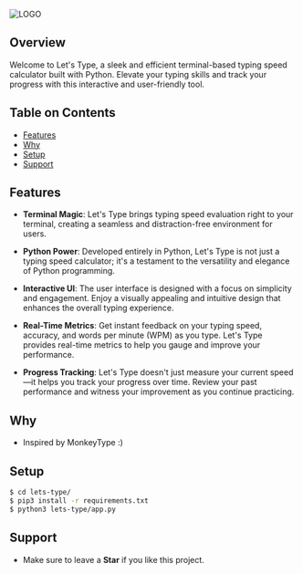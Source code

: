 ![LOGO](https://github.com/namansharma18899/lets-type/tree/master/assets/logo.svg)
## Overview

Welcome to Let's Type, a sleek and efficient terminal-based typing speed calculator built with Python. Elevate your typing skills and track your progress with this interactive and user-friendly tool.

## Table on Contents
- [Features](#features)
- [Why](#why)
- [Setup](#setup)
- [Support](#support)

## Features
- **Terminal Magic**: Let's Type brings typing speed evaluation right to your terminal, creating a seamless and distraction-free environment for users.

- **Python Power**: Developed entirely in Python, Let's Type is not just a typing speed calculator; it's a testament to the versatility and elegance of Python programming.

- **Interactive UI**: The user interface is designed with a focus on simplicity and engagement. Enjoy a visually appealing and intuitive design that enhances the overall typing experience.

- **Real-Time Metrics**: Get instant feedback on your typing speed, accuracy, and words per minute (WPM) as you type. Let's Type provides real-time metrics to help you gauge and improve your performance.

- **Progress Tracking**: Let's Type doesn't just measure your current speed—it helps you track your progress over time. Review your past performance and witness your improvement as you continue practicing.

## Why
- Inspired by MonkeyType :)

## Setup
```sh
$ cd lets-type/
$ pip3 install -r requirements.txt
$ python3 lets-type/app.py 
```
## Support
- Make sure to leave a **Star** if you like this project. 
